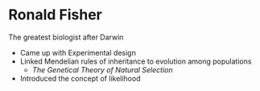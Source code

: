 # Ronald Fisher

The greatest biologist after Darwin

* Came up with Experimental design
* Linked Mendelian rules of inheritance to evolution among populations
	* _The Genetical Theory of Natural Selection_
* Introduced the concept of likelihood
